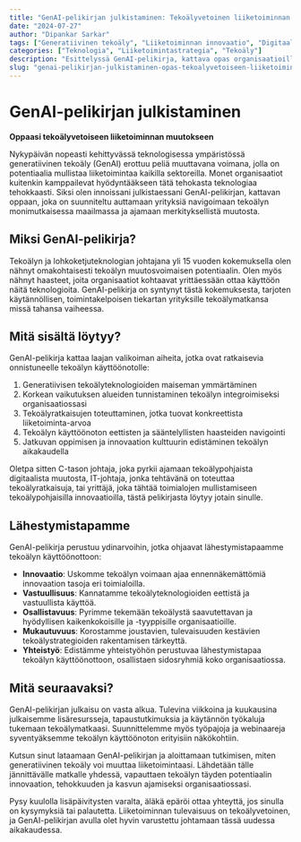 ```yaml
---
title: "GenAI-pelikirjan julkistaminen: Tekoälyvetoinen liiketoiminnan muutos"
date: "2024-07-27"
author: "Dipankar Sarkar"
tags: ["Generatiivinen tekoäly", "Liiketoiminnan innovaatio", "Digitaalinen muutos", "Tekoälystrategia", "Koneoppiminen"]
categories: ["Teknologia", "Liiketoimintastrategia", "Tekoäly"]
description: "Esittelyssä GenAI-pelikirja, kattava opas organisaatioille, jotka haluavat hyödyntää generatiivisen tekoälyn voimaa. Opi, miten tämä resurssi voi auttaa sinua navigoimaan tekoälyn monimutkaisessa maailmassa ja ajamaan merkityksellistä muutosta liiketoiminnassasi."
slug: "genai-pelikirjan-julkistaminen-opas-tekoalyvetoiseen-liiketoiminnan-muutokseen"
---
```


# GenAI-pelikirjan julkistaminen
**Oppaasi tekoälyvetoiseen liiketoiminnan muutokseen**

Nykypäivän nopeasti kehittyvässä teknologisessa ympäristössä generatiivinen tekoäly (GenAI) erottuu peliä muuttavana voimana, jolla on potentiaalia mullistaa liiketoimintaa kaikilla sektoreilla. Monet organisaatiot kuitenkin kamppailevat hyödyntääkseen tätä tehokasta teknologiaa tehokkaasti. Siksi olen innoissani julkistaessani GenAI-pelikirjan, kattavan oppaan, joka on suunniteltu auttamaan yrityksiä navigoimaan tekoälyn monimutkaisessa maailmassa ja ajamaan merkityksellistä muutosta.

## Miksi GenAI-pelikirja?

Tekoälyn ja lohkoketjuteknologian johtajana yli 15 vuoden kokemuksella olen nähnyt omakohtaisesti tekoälyn muutosvoimaisen potentiaalin. Olen myös nähnyt haasteet, joita organisaatiot kohtaavat yrittäessään ottaa käyttöön näitä teknologioita. GenAI-pelikirja on syntynyt tästä kokemuksesta, tarjoten käytännöllisen, toimintakelpoisen tiekartan yrityksille tekoälymatkansa missä tahansa vaiheessa.

## Mitä sisältä löytyy?

GenAI-pelikirja kattaa laajan valikoiman aiheita, jotka ovat ratkaisevia onnistuneelle tekoälyn käyttöönotolle:

1. Generatiivisen tekoälyteknologioiden maiseman ymmärtäminen
2. Korkean vaikutuksen alueiden tunnistaminen tekoälyn integroimiseksi organisaatiossasi
3. Tekoälyratkaisujen toteuttaminen, jotka tuovat konkreettista liiketoiminta-arvoa
4. Tekoälyn käyttöönoton eettisten ja sääntelyllisten haasteiden navigointi
5. Jatkuvan oppimisen ja innovaation kulttuurin edistäminen tekoälyn aikakaudella

Oletpa sitten C-tason johtaja, joka pyrkii ajamaan tekoälypohjaista digitaalista muutosta, IT-johtaja, jonka tehtävänä on toteuttaa tekoälyratkaisuja, tai yrittäjä, joka tähtää toimialojen mullistamiseen tekoälypohjaisilla innovaatioilla, tästä pelikirjasta löytyy jotain sinulle.

## Lähestymistapamme

GenAI-pelikirja perustuu ydinarvoihin, jotka ohjaavat lähestymistapaamme tekoälyn käyttöönottoon:

- **Innovaatio**: Uskomme tekoälyn voimaan ajaa ennennäkemättömiä innovaation tasoja eri toimialoilla.
- **Vastuullisuus**: Kannatamme tekoälyteknologioiden eettistä ja vastuullista käyttöä.
- **Osallistavuus**: Pyrimme tekemään tekoälystä saavutettavan ja hyödyllisen kaikenkokoisille ja -tyyppisille organisaatioille.
- **Mukautuvuus**: Korostamme joustavien, tulevaisuuden kestävien tekoälystrategioiden rakentamisen tärkeyttä.
- **Yhteistyö**: Edistämme yhteistyöhön perustuvaa lähestymistapaa tekoälyn käyttöönottoon, osallistaen sidosryhmiä koko organisaatiossa.

## Mitä seuraavaksi?

GenAI-pelikirjan julkaisu on vasta alkua. Tulevina viikkoina ja kuukausina julkaisemme lisäresursseja, tapaustutkimuksia ja käytännön työkaluja tukemaan tekoälymatkaasi. Suunnittelemme myös työpajoja ja webinaareja syventyäksemme tekoälyn käyttöönoton erityisiin näkökohtiin.

Kutsun sinut lataamaan GenAI-pelikirjan ja aloittamaan tutkimisen, miten generatiivinen tekoäly voi muuttaa liiketoimintaasi. Lähdetään tälle jännittävälle matkalle yhdessä, vapauttaen tekoälyn täyden potentiaalin innovaation, tehokkuuden ja kasvun ajamiseksi organisaatiossasi.

Pysy kuulolla lisäpäivitysten varalta, äläkä epäröi ottaa yhteyttä, jos sinulla on kysymyksiä tai palautetta. Liiketoiminnan tulevaisuus on tekoälyvetoinen, ja GenAI-pelikirjan avulla olet hyvin varustettu johtamaan tässä uudessa aikakaudessa.